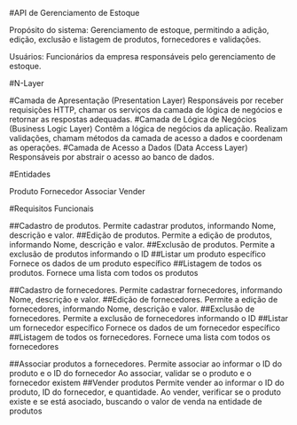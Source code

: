 
#API de Gerenciamento de Estoque

Propósito do sistema: Gerenciamento de estoque, permitindo a adição, edição, exclusão e listagem de produtos, fornecedores e validações.

Usuários: Funcionários da empresa responsáveis pelo gerenciamento de estoque.

#N-Layer

#Camada de Apresentação (Presentation Layer)
Responsáveis por receber requisições HTTP, chamar os serviços da camada de lógica de negócios e retornar as respostas adequadas.
#Camada de Lógica de Negócios (Business Logic Layer)
Contêm a lógica de negócios da aplicação.
Realizam validações, chamam métodos da camada de acesso a dados e coordenam as operações.
#Camada de Acesso a Dados (Data Access Layer)
Responsáveis por abstrair o acesso ao banco de dados.

#Entidades

Produto
Fornecedor
Associar
Vender

#Requisitos Funcionais

##Cadastro de produtos.
Permite cadastrar produtos, informando Nome, descrição e valor.
##Edição de produtos.
Permite a edição de produtos, informando Nome, descrição e valor.
##Exclusão de produtos.
Permite a exclusão de produtos informando o ID
##Listar um produto específico
Fornece os dados de um produto específico
##Listagem de todos os produtos.
Fornece uma lista com todos os produtos

##Cadastro de fornecedores.
Permite cadastrar fornecedores, informando Nome, descrição e valor.
##Edição de fornecedores.
Permite a edição de fornecedores, informando Nome, descrição e valor.
##Exclusão de fornecedores.
Permite a exclusão de fornecedores informando o ID
##Listar um fornecedor específico
Fornece os dados de um fornecedor específico
##Listagem de todos os fornecedores.
Fornece uma lista com todos os fornecedores

##Associar produtos a fornecedores.
Permite associar ao informar o ID do produto e o ID do fornecedor
Ao associar, validar se o produto e o fornecedor existem
##Vender produtos
Permite vender ao informar o ID do produto, ID do fornecedor, e quantidade.
Ao vender, verificar se o produto existe e se está asociado, buscando o valor de venda na entidade de produtos





















